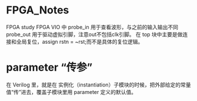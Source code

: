 # FPGA_Notes
FPGA study
FPGA VIO 中 probe_in 用于查看波形，与之前的输入输出不同
            probe_out 用于驱动虚拟引脚，注意out不包括clk引脚。
在 top 块中主要是做连接和全局复位，assign rstn = ~rst;而不是具体的复位逻辑。
# parameter “传参”
在 Verilog 里，就是在 实例化（instantiation）子模块的时候，把外部给定的常量值“传”进去，覆盖子模块里用 parameter 定义的默认值。
